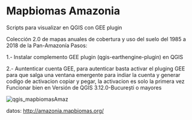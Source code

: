# Mapbiomas Amazonia
Scripts para visualizar en QGIS con GEE plugin

Colección 2.0 de mapas anuales de cobertura y uso del suelo del 1985 a 2018 de la Pan-Amazonía
Pasos:

1.- Instalar complemento GEE plugin (qgis-earthengine-plugin) en QGIS

2.- Auntenticar cuenta GEE, 
    para autenticar basta activar el pluging GEE para que salga una ventana emergente para indiar la cuenta y generar codigo de activacion
    copiar y pegar, la activacion es  solo la primera vez 
Funcionar bien en Versión de QGIS 3.12.0-București o mayores


![qgis_mapbiomasAmaz](https://user-images.githubusercontent.com/26856246/91860664-8fe62a00-ec31-11ea-97c8-2709594b62ac.PNG)

datos: http://amazonia.mapbiomas.org/
